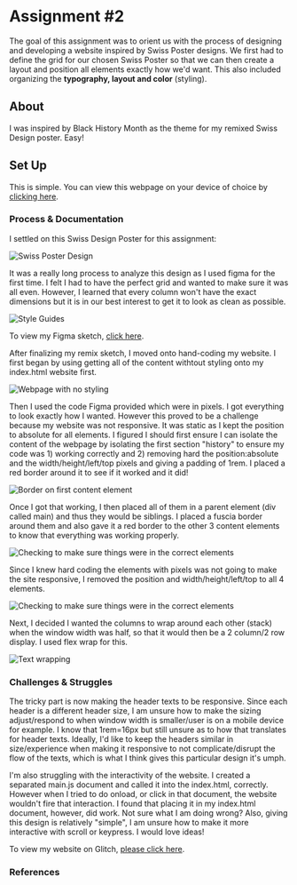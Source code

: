 # Assignment #2
The goal of this assignment was to orient us with the process of designing and developing a website inspired by Swiss Poster designs. We first had to define the grid for our chosen Swiss Poster so that we can then create a layout and position all elements exactly how we'd want. This also included organizing the **typography, layout and color** (styling).

## About
I was inspired by Black History Month as the theme for my remixed Swiss Design poster. Easy!

## Set Up
This is simple. You can view this webpage on your device of choice by [clicking here](https://blatinegra-assignment-2.glitch.me/).

### Process & Documentation
I settled on this Swiss Design Poster for this assignment:

![Swiss Poster Design](images/swiss-design-poster.jpg)

It was a really long process to analyze this design as I used figma for the first time. I felt I had to have the perfect grid and wanted to make sure it was all even. However, I learned that every column won't have the exact dimensions but it is in our best interest to get it to look as clean as possible.

![Style Guides](images/styleguides.png)

To view my Figma sketch, [click here](https://www.figma.com/file/mV3rHv5JxStF0j6fjtJy27/DWD-A2-Swiss-Design).

After finalizing my remix sketch, I moved onto hand-coding my website.  I first began by using getting all of the content withtout styling onto my index.html website first.

![Webpage with no styling](images/content-no-style.png)

Then I used the code Figma provided which were in pixels. I got everything to look exactly how I wanted. However this proved to be a challenge because my website was not responsive. It was static as I kept the position to absolute for all elements. I figured I should first ensure I can isolate the content of the webpage by isolating the first section "history" to ensure my code was 1) working correctly and 2) removing hard the position:absolute and the width/height/left/top pixels and giving a padding of 1rem. I placed a red border around it to see if it worked and it did!

![Border on first content element](images/border-on-histories.png)

Once I got that working, I then placed all of them  in a parent element (div called main) and thus they would be siblings. I placed a fuscia border around them and also gave it a red border to the other 3 content elements to know that everything was working properly.

![Checking to make sure things were in the correct elements](images/main-element-flex.png)

 Since I knew hard coding the elements with pixels was not going to make the site responsive, I removed the position and width/height/left/top to all 4 elements.

 ![Checking to make sure things were in the correct elements](images/main-element.png)

 Next, I decided I wanted the columns to wrap around each other (stack) when the window width was half, so that it would then be a 2 column/2 row display. I used flex wrap for this.

 ![Text wrapping](images/text-wrap-responsive.png)


### Challenges & Struggles

The tricky part is now making the header texts to be responsive. Since each header is a different header size, I am unsure how to make the sizing adjust/respond to when window width is smaller/user is on a mobile device for example. I know that 1rem=16px but still unsure as to how that translates for header texts. Ideally, I'd like to keep the headers similar in size/experience when making it responsive to not complicate/disrupt the flow of the texts, which is what I think gives this particular design it's umph.

I'm also struggling with the interactivity of the website. I created a separated main.js document and called it into the index.html, correctly. However when I tried to do onload, or click in that document, the website wouldn't fire that interaction. I found that placing it in my index.html document, however, did work. Not sure what I am doing wrong? Also, giving this design is relatively "simple", I am unsure how to make it more interactive with scroll or keypress. I would love ideas!

To view my website on Glitch, [please click here](https://blatinegra-assignment-2.glitch.me).


### References
